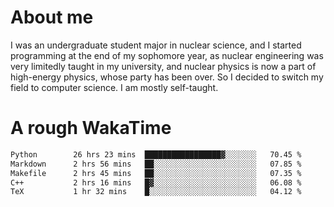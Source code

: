 # About me

I was an undergraduate student major in nuclear science, and I started programming at the end of my sophomore year, as nuclear engineering was very limitedly taught in my university, and nuclear physics is now a part of high-energy physics, whose party has been over. So I decided to switch my field to computer science. I am mostly self-taught.


# A rough WakaTime

<!--START_SECTION:waka-->

```txt
Python        26 hrs 23 mins  █████████████████▓░░░░░░░   70.45 %
Markdown      2 hrs 56 mins   ██░░░░░░░░░░░░░░░░░░░░░░░   07.85 %
Makefile      2 hrs 45 mins   ██░░░░░░░░░░░░░░░░░░░░░░░   07.35 %
C++           2 hrs 16 mins   █▓░░░░░░░░░░░░░░░░░░░░░░░   06.08 %
TeX           1 hr 32 mins    █░░░░░░░░░░░░░░░░░░░░░░░░   04.12 %
```

<!--END_SECTION:waka-->
